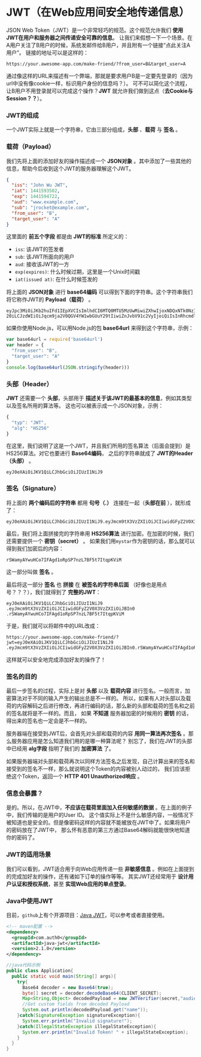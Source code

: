 JWT（在Web应用间安全地传递信息）
==================================
JSON Web Token（JWT）是一个非常轻巧的规范。这个规范允许我们 **使用JWT在用户和服务器之间传递安全可靠的信息**。
让我们来假想一下一个场景。在A用户关注了B用户的时候，系统发邮件给B用户，并且附有一个链接“点此关注A用户”。
链接的地址可以是这样的：
```
https://your.awesome-app.com/make-friend/?from_user=B&target_user=A
```
通过像这样的URL来描述有一个弊端，那就是要求用户B是一定要先登录的（因为url中没有像cookie一样，标识用户身份的信息吗？）。
可不可以简化这个流程，让B用户不用登录就可以完成这个操作？**JWT** 就允许我们做到这点（**去Cookie与Session？？**）。

### JWT的组成
一个JWT实际上就是一个字符串，它由三部分组成，**头部** 、**载荷** 与 **签名** 。

### 载荷（Payload）
我们先将上面的添加好友的操作描述成一个 **JSON对象** 。其中添加了一些其他的信息，帮助今后收到这个JWT的服务器理解这个JWT。
```json
{
  "iss": "John Wu JWT",
  "iat": 1441593502,
  "exp": 1441594722,
  "aud": "www.example.com",
  "sub": "jrocket@example.com",
  "from_user": "B",
  "target_user": "A"
}
```
这里面的 **前五个字段** 都是由 **JWT的标准** 所定义的：

+ `iss`: 该JWT的签发者
+ `sub`: 该JWT所面向的用户
+ `aud`: 接收该JWT的一方
+ `exp(expires)`: 什么时候过期，这里是一个Unix时间戳
+ `iat(issued at)`: 在什么时候签发的

将上面的 **JSON对象** 进行 **base64编码** 可以得到下面的字符串。这个字符串我们将它称作JWT的 **Payload（载荷）** 。
```
eyJpc3MiOiJKb2huIFd1IEpXVCIsImlhdCI6MTQ0MTU5MzUwMiwiZXhwIjoxNDQxNTk0NzIyLCJhdWQiOiJ3d3cuZXhhbXBsZS5jb
20iLCJzdWIiOiJqcm9ja2V0QGV4YW1wbGUuY29tIiwiZnJvbV91c2VyIjoiQiIsInRhcmdldF91c2VyIjoiQSJ9
```
如果你使用Node.js，可以用Node.js的包 **base64url** 来得到这个字符串，示例：
```javascript
var base64url = require('base64url')
var header = {
  "from_user": "B",
  "target_user": "A"
}
console.log(base64url(JSON.stringify(header)))
```

### 头部（Header）
**JWT** 还需要一个 **头部**，头部用于 **描述关于该JWT的最基本的信息**，例如其类型以及签名所用的算法等。
这也可以被表示成一个JSON对象，示例：
```javascript
{
  "typ": "JWT",
  "alg": "HS256"
}
```
在这里，我们说明了这是一个JWT，并且我们所用的签名算法（后面会提到）是HS256算法。对它也要进行 **Base64编码**，
之后的字符串就成了 **JWT的Header（头部）** 。
```
eyJ0eXAiOiJKV1QiLCJhbGciOiJIUzI1NiJ9
```

### 签名（Signature）
将上面的 **两个编码后的字符串** 都用 **句号（.）** 连接在一起（**头部在前** ），就形成了：
```
eyJ0eXAiOiJKV1QiLCJhbGciOiJIUzI1NiJ9.eyJmcm9tX3VzZXIiOiJCIiwidGFyZ2V0X3VzZXIiOiJBIn0
```
最后，我们将上面拼接完的字符串用 **HS256算法** 进行加密。在加密的时候，我们还需要提供一个 **密钥（secret）** 。
如果我们用`mystar`作为密钥的话，那么就可以得到我们加密后的内容：
```
rSWamyAYwuHCo7IFAgd1oRpSP7nzL7BF5t7ItqpKViM
```
这一部分叫做 **签名** 。

最后将这一部分 **签名** 也 **拼接** 在 **被签名的字符串后面** （好像也是用点号？？？），我们就得到了 **完整的JWT**：
```
eyJ0eXAiOiJKV1QiLCJhbGciOiJIUzI1NiJ9
.eyJmcm9tX3VzZXIiOiJCIiwidGFyZ2V0X3VzZXIiOiJBIn0
.rSWamyAYwuHCo7IFAgd1oRpSP7nzL7BF5t7ItqpKViM
```
于是，我们就可以将邮件中的URL改成：
```
https://your.awesome-app.com/make-friend/?jwt=eyJ0eXAiOiJKV1QiLCJhbGciOiJIUzI1NiJ9
.eyJmcm9tX3VzZXIiOiJCIiwidGFyZ2V0X3VzZXIiOiJBIn0.rSWamyAYwuHCo7IFAgd1oRpSP7nzL7BF5t7ItqpKViM
```
这样就可以安全地完成添加好友的操作了！

### 签名的目的
最后一步签名的过程，实际上是对 **头部** 以及 **载荷内容** 进行签名。一般而言，加密算法对于不同的输入产生的输出总是不一样的。
所以，如果有人对头部以及载荷的内容解码之后进行修改，再进行编码的话，那么新的头部和载荷的签名和之前的签名就将是不一样的。而且，
如果 **不知道** 服务器加密的时候用的 **密钥** 的话，得出来的签名也一定会是不一样的。

服务器端在接受到JWT后，会首先对头部和载荷的内容 **用同一算法再次签名** 。那么服务器应用是怎么知道我们用的是哪一种算法呢？
别忘了，我们在JWT的头部中已经用 **alg字段** 指明了我们的 **加密算法** 了。

如果服务器端对头部和载荷再次以同样方法签名之后发现，自己计算出来的签名和接受到的签名不一样，那么就说明这个Token的内容被别人动过的，
我们应该拒绝这个Token，返回一个 **HTTP 401 Unauthorized响应** 。

### 信息会暴露？
是的。所以，在JWT中，**不应该在载荷里面加入任何敏感的数据** 。在上面的例子中，我们传输的是用户的User ID。
这个值实际上不是什么敏感内容，一般情况下被知道也是安全的。但是像密码这样的内容就不能被放在JWT中了。如果将用户的密码放在了JWT中，
那么怀有恶意的第三方通过Base64解码就能很快地知道你的密码了。

### JWT的适用场景
我们可以看到，JWT适合用于向Web应用传递一些 **非敏感信息** 。例如在上面提到的完成加好友的操作，还有诸如下订单的操作等等。
其实JWT还经常用于 **设计用户认证和授权系统**，甚至 **实现Web应用的单点登录**。

### Java中使用JWT
目前，`github`上有个开源项目：[Java JWT](https://github.com/auth0/java-jwt)，可以参考或者直接使用。
```xml
<!-- maven配置 -->
<dependency>
  <groupId>com.auth0</groupId>
  <artifactId>java-jwt</artifactId>
  <version>2.1.0</version>
</dependency>
```
```java
//java代码示例
public class Application{
  public static void main(String[] args){
    try{
      Base64 decoder = new Base64(true);
      byte[] secret = decoder.decodeBase64(CLIENT_SECRET);
      Map<String,Object> decodedPayload = new JWTVerifier(secret,"audience").verify("my-token");
      //Get custom fields from decoded Payload
      System.out.println(decodedPayload.get("name"));
    }catch(SignatureException signatureException){
      System.err.println("Invalid signature!");
    }catch(IllegalStateException illegalStateException){
      System.err.println("Invalid Token! " + illegalStateException);
    }
  }
}
```
